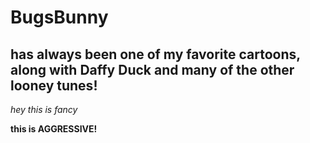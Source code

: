 # BugsBunny
## has always been one of my favorite cartoons, along with Daffy Duck and many of the other looney tunes!

*hey this is fancy*

**this is AGGRESSIVE!**
